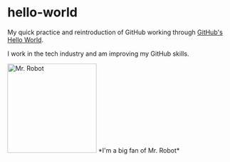 # hello-world

My quick practice and reintroduction of GitHub working through [GitHub's Hello World](https://docs.github.com/en/get-started/quickstart/hello-world).

I work in the tech industry and am improving my GitHub skills.

<img src="https://upload.wikimedia.org/wikipedia/commons/3/35/Mr_robot_photo.jpg" alt="Mr. Robot" width="200"/>
*I'm a big fan of Mr. Robot*
